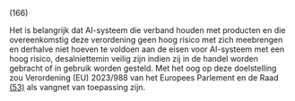 (166)

Het is belangrijk dat AI-systeem die verband houden met producten en die overeenkomstig deze verordening geen hoog risico met zich meebrengen en derhalve niet hoeven te voldoen aan de eisen voor AI-systeem met een hoog risico, desalniettemin veilig zijn indien zij in de handel worden gebracht of in gebruik worden gesteld. Met het oog op deze doelstelling zou Verordening (EU) 2023/988 van het Europees Parlement en de Raad [(53)](#ntr53-L_202401689NL.000101-E0053) als vangnet van toepassing zijn.

